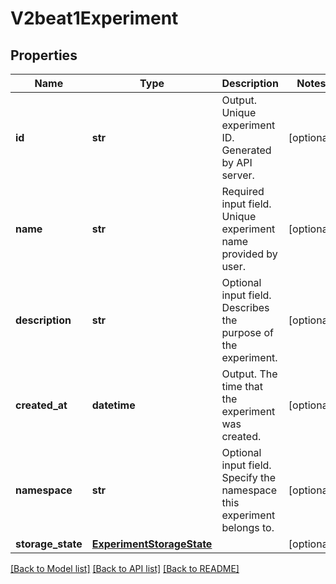 # V2beat1Experiment

## Properties
Name | Type | Description | Notes
------------ | ------------- | ------------- | -------------
**id** | **str** | Output. Unique experiment ID. Generated by API server. | [optional] 
**name** | **str** | Required input field. Unique experiment name provided by user. | [optional] 
**description** | **str** | Optional input field. Describes the purpose of the experiment. | [optional] 
**created_at** | **datetime** | Output. The time that the experiment was created. | [optional] 
**namespace** | **str** | Optional input field. Specify the namespace this experiment belongs to. | [optional] 
**storage_state** | [**ExperimentStorageState**](ExperimentStorageState.md) |  | [optional] 

[[Back to Model list]](../README.md#documentation-for-models) [[Back to API list]](../README.md#documentation-for-api-endpoints) [[Back to README]](../README.md)


